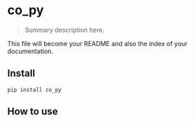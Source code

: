 # co_py
> Summary description here.


This file will become your README and also the index of your documentation.

## Install

`pip install co_py`

## How to use
